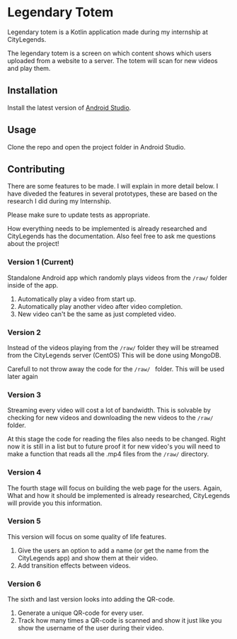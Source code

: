 # Legendary Totem

Legendary totem is a Kotlin application made during my internship at CityLegends.

The legendary totem is a screen on which content shows which users uploaded from a website to a server. The totem will scan for new videos and play them.

## Installation

Install the latest version of [Android Studio](https://developer.android.com/studio).


## Usage

Clone the repo and open the project folder in Android Studio.

## Contributing
There are some features to be made. I will explain in more detail below. I have diveded the features in several prototypes, these are based on the research I did during my Internship.

Please make sure to update tests as appropriate.

How everything needs to be implemented is already researched and CityLegends has the documentation. Also feel free to ask me questions about the project!

### Version 1 (Current)

Standalone Android app which randomly plays videos from the `/raw/` folder inside of the app. 
1. Automatically play a video from start up.
2. Automatically play another video after video completion.
3. New video can't be the same as just completed video.

### Version 2

Instead of the videos playing from the `/raw/` folder they will be streamed from the CityLegends server (CentOS) This will be done using MongoDB. 

Carefull to not throw away the code for the `/raw/ ` folder. This will be used later again

### Version 3

Streaming every video will cost a lot of bandwidth. This is solvable by checking for new videos and downloading the new videos to the `/raw/` folder. 

At this stage the code for reading the files also needs to be changed. Right now it is still in a list but to future proof it for new video's you will need to make a function that reads all the .mp4 files from the `/raw/` directory.

### Version 4

The fourth stage will focus on building the web page for the users. Again, What and how it should be implemented is already researched, CityLegends will provide you this information.

### Version 5

This version will focus on some quality of life features.

1. Give the users an option to add a name (or get the name from the CityLegends app) and show them at their video.
2. Add transition effects between videos.

### Version 6

The sixth and last version looks into adding the QR-code.

1. Generate a unique QR-code for every user.
2. Track how many times a QR-code is scanned and show it just like you show the username of the user during their video.
